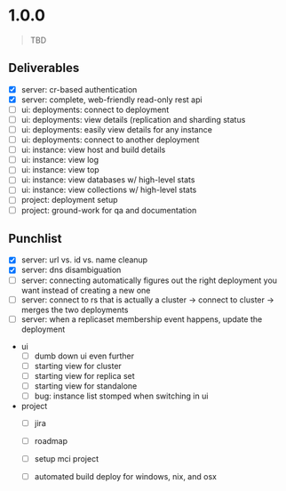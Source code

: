 # 1.0.0

> TBD

## Deliverables

- [x] server: cr-based authentication
- [x] server: complete, web-friendly read-only rest api
- [ ] ui: deployments: connect to deployment
- [ ] ui: deployments: view details (replication and sharding status
- [ ] ui: deployments: easily view details for any instance
- [ ] ui: deployments: connect to another deployment
- [ ] ui: instance: view host and build details
- [ ] ui: instance: view log
- [ ] ui: instance: view top
- [ ] ui: instance: view databases w/ high-level stats
- [ ] ui: instance: view collections w/ high-level stats
- [ ] project: deployment setup
- [ ] project: ground-work for qa and documentation

## Punchlist

- [x] server: url vs. id vs. name cleanup
- [x] server: dns disambiguation
- [ ] server: connecting automatically figures out the right deployment you want instead of creating a new one
- [ ] server: connect to rs that is actually a cluster -> connect to cluster -> merges the two deployments
- [ ] server: when a replicaset membership event happens, update the deployment
- ui
  - [ ] dumb down ui even further
  - [ ] starting view for cluster
  - [ ] starting view for replica set
  - [ ] starting view for standalone
  - [ ] bug: instance list stomped when switching in ui
- project
  - [ ] jira
  - [ ] roadmap
  - [ ] setup mci project
  - [ ] automated build deploy for windows, nix, and osx

